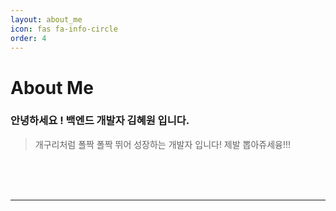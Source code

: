 ```yaml
---
layout: about_me
icon: fas fa-info-circle
order: 4
---
```

# About Me

### **안녕하세요 ! 백엔드 개발자 김혜원 입니다.**
> 개구리처럼 폴짝 폴짝 뛰어 성장하는 개발자 입니다! 제발 뽑아쥬세융!!!

<br/><br/><br/>

<hr>
